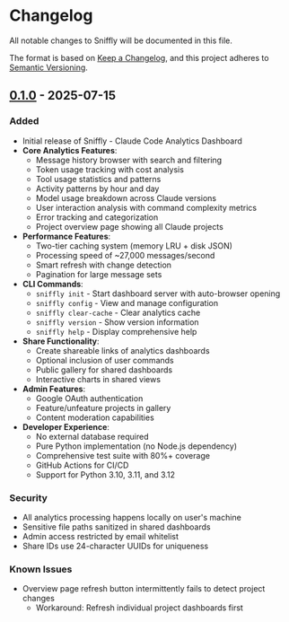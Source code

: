 # Changelog

All notable changes to Sniffly will be documented in this file.

The format is based on [Keep a Changelog](https://keepachangelog.com/en/1.0.0/),
and this project adheres to [Semantic Versioning](https://semver.org/spec/v2.0.0.html).

## [0.1.0] - 2025-07-15

### Added
- Initial release of Sniffly - Claude Code Analytics Dashboard
- **Core Analytics Features**:
  - Message history browser with search and filtering
  - Token usage tracking with cost analysis
  - Tool usage statistics and patterns
  - Activity patterns by hour and day
  - Model usage breakdown across Claude versions
  - User interaction analysis with command complexity metrics
  - Error tracking and categorization
  - Project overview page showing all Claude projects
- **Performance Features**:
  - Two-tier caching system (memory LRU + disk JSON)
  - Processing speed of ~27,000 messages/second
  - Smart refresh with change detection
  - Pagination for large message sets
- **CLI Commands**:
  - `sniffly init` - Start dashboard server with auto-browser opening
  - `sniffly config` - View and manage configuration
  - `sniffly clear-cache` - Clear analytics cache
  - `sniffly version` - Show version information
  - `sniffly help` - Display comprehensive help
- **Share Functionality**:
  - Create shareable links of analytics dashboards
  - Optional inclusion of user commands
  - Public gallery for shared dashboards
  - Interactive charts in shared views
- **Admin Features**:
  - Google OAuth authentication
  - Feature/unfeature projects in gallery
  - Content moderation capabilities
- **Developer Experience**:
  - No external database required
  - Pure Python implementation (no Node.js dependency)
  - Comprehensive test suite with 80%+ coverage
  - GitHub Actions for CI/CD
  - Support for Python 3.10, 3.11, and 3.12

### Security
- All analytics processing happens locally on user's machine
- Sensitive file paths sanitized in shared dashboards
- Admin access restricted by email whitelist
- Share IDs use 24-character UUIDs for uniqueness

### Known Issues
- Overview page refresh button intermittently fails to detect project changes
  - Workaround: Refresh individual project dashboards first

[0.1.0]: https://github.com/chiphuyen/sniffly/releases/tag/v0.1.0